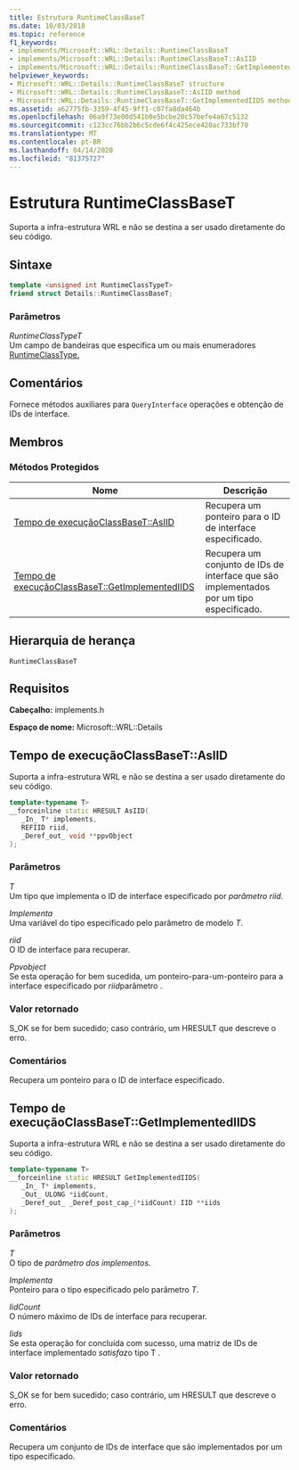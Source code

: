```yaml
---
title: Estrutura RuntimeClassBaseT
ms.date: 10/03/2018
ms.topic: reference
f1_keywords:
- implements/Microsoft::WRL::Details::RuntimeClassBaseT
- implements/Microsoft::WRL::Details::RuntimeClassBaseT::AsIID
- implements/Microsoft::WRL::Details::RuntimeClassBaseT::GetImplementedIIDS
helpviewer_keywords:
- Microsoft::WRL::Details::RuntimeClassBaseT structure
- Microsoft::WRL::Details::RuntimeClassBaseT::AsIID method
- Microsoft::WRL::Details::RuntimeClassBaseT::GetImplementedIIDS method
ms.assetid: a62775fb-3359-4f45-9ff1-c07fa8da464b
ms.openlocfilehash: 06a9f73e00d541b0e5bcbe20c57befe4a67c5132
ms.sourcegitcommit: c123cc76bb2b6c5cde6f4c425ece420ac733bf70
ms.translationtype: MT
ms.contentlocale: pt-BR
ms.lasthandoff: 04/14/2020
ms.locfileid: "81375727"
---
```

# <a name="runtimeclassbaset-structure"></a>Estrutura RuntimeClassBaseT

Suporta a infra-estrutura WRL e não se destina a ser usado diretamente do seu código.

## <a name="syntax"></a>Sintaxe

```cpp
template <unsigned int RuntimeClassTypeT>
friend struct Details::RuntimeClassBaseT;
```

### <a name="parameters"></a>Parâmetros

*RuntimeClassTypeT*<br/>
Um campo de bandeiras que especifica um ou mais enumeradores [RuntimeClassType.](runtimeclasstype-enumeration.md)

## <a name="remarks"></a>Comentários

Fornece métodos auxiliares para `QueryInterface` operações e obtenção de IDs de interface.

## <a name="members"></a>Membros

### <a name="protected-methods"></a>Métodos Protegidos

Nome                                                         | Descrição
------------------------------------------------------------ | -----------------------------------------------------------------------------
[Tempo de execuçãoClassBaseT::AsIID](#asiid)                           | Recupera um ponteiro para o ID de interface especificado.
[Tempo de execuçãoClassBaseT::GetImplementedIIDS](#getimplementediids) | Recupera um conjunto de IDs de interface que são implementados por um tipo especificado.

## <a name="inheritance-hierarchy"></a>Hierarquia de herança

`RuntimeClassBaseT`

## <a name="requirements"></a>Requisitos

**Cabeçalho:** implements.h

**Espaço de nome:** Microsoft::WRL::Details

## <a name="runtimeclassbasetasiid"></a><a name="asiid"></a>Tempo de execuçãoClassBaseT::AsIID

Suporta a infra-estrutura WRL e não se destina a ser usado diretamente do seu código.

```cpp
template<typename T>
__forceinline static HRESULT AsIID(
   _In_ T* implements,
   REFIID riid,
   _Deref_out_ void **ppvObject
);
```

### <a name="parameters"></a>Parâmetros

*T*<br/>
Um tipo que implementa o ID de interface especificado por *parâmetro riid*.

*Implementa*<br/>
Uma variável do tipo especificado pelo parâmetro de modelo *T*.

*riid*<br/>
O ID de interface para recuperar.

*Ppvobject*<br/>
Se esta operação for bem sucedida, um ponteiro-para-um-ponteiro para a interface especificado por *riid*parâmetro .

### <a name="return-value"></a>Valor retornado

S_OK se for bem sucedido; caso contrário, um HRESULT que descreve o erro.

### <a name="remarks"></a>Comentários

Recupera um ponteiro para o ID de interface especificado.

## <a name="runtimeclassbasetgetimplementediids"></a><a name="getimplementediids"></a>Tempo de execuçãoClassBaseT::GetImplementedIIDS

Suporta a infra-estrutura WRL e não se destina a ser usado diretamente do seu código.

```cpp
template<typename T>
__forceinline static HRESULT GetImplementedIIDS(
   _In_ T* implements,
   _Out_ ULONG *iidCount,
   _Deref_out_ _Deref_post_cap_(*iidCount) IID **iids
);
```

### <a name="parameters"></a>Parâmetros

*T*<br/>
O tipo de *parâmetro dos implementos.*

*Implementa*<br/>
Ponteiro para o tipo especificado pelo parâmetro *T*.

*IidCount*<br/>
O número máximo de IDs de interface para recuperar.

*Iids*<br/>
Se esta operação for concluída com sucesso, uma matriz de IDs de interface implementado *satisfaz*o tipo T .

### <a name="return-value"></a>Valor retornado

S_OK se for bem sucedido; caso contrário, um HRESULT que descreve o erro.

### <a name="remarks"></a>Comentários

Recupera um conjunto de IDs de interface que são implementados por um tipo especificado.
